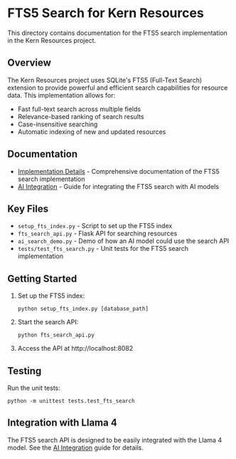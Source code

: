 # FTS5 Search for Kern Resources

This directory contains documentation for the FTS5 search implementation in the Kern Resources project.

## Overview

The Kern Resources project uses SQLite's FTS5 (Full-Text Search) extension to provide powerful and efficient search capabilities for resource data. This implementation allows for:

- Fast full-text search across multiple fields
- Relevance-based ranking of search results
- Case-insensitive searching
- Automatic indexing of new and updated resources

## Documentation

- [Implementation Details](implementation.md) - Comprehensive documentation of the FTS5 search implementation
- [AI Integration](ai_integration.md) - Guide for integrating the FTS5 search with AI models

## Key Files

- `setup_fts_index.py` - Script to set up the FTS5 index
- `fts_search_api.py` - Flask API for searching resources
- `ai_search_demo.py` - Demo of how an AI model could use the search API
- `tests/test_fts_search.py` - Unit tests for the FTS5 search implementation

## Getting Started

1. Set up the FTS5 index:
   ```
   python setup_fts_index.py [database_path]
   ```

2. Start the search API:
   ```
   python fts_search_api.py
   ```

3. Access the API at http://localhost:8082

## Testing

Run the unit tests:
```
python -m unittest tests.test_fts_search
```

## Integration with Llama 4

The FTS5 search API is designed to be easily integrated with the Llama 4 model. See the [AI Integration](ai_integration.md) guide for details.
